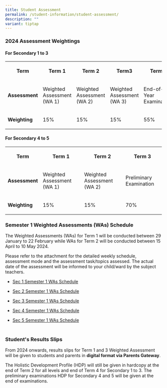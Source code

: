 ```yaml
---
title: Student Assessment
permalink: /student-information/student-assessment/
description: ""
variant: tiptap
---
```

<h3>2024 Assessment Weightings</h3><h4>For Secondary 1 to 3</h4><table><tbody><tr><th rowspan="1" colspan="1"><p><strong>Term</strong></p></th><th rowspan="1" colspan="1"><p>Term 1</p></th><th rowspan="1" colspan="1"><p>Term 2</p></th><th rowspan="1" colspan="1"><p>Term3</p></th><th rowspan="1" colspan="1"><p>Term4</p></th></tr><tr><td rowspan="1" colspan="1"><p><strong>Assessment</strong></p></td><td rowspan="1" colspan="1"><p>Weighted Assessment (WA 1)</p></td><td rowspan="1" colspan="1"><p>Weighted Assessment (WA 2)</p></td><td rowspan="1" colspan="1"><p>Weighted Assessment (WA 3)</p></td><td rowspan="1" colspan="1"><p>End-of-Year Examination</p></td></tr><tr><td rowspan="1" colspan="1"><p><strong>Weighting</strong></p></td><td rowspan="1" colspan="1"><p>15%</p></td><td rowspan="1" colspan="1"><p>15%</p></td><td rowspan="1" colspan="1"><p>15%</p></td><td rowspan="1" colspan="1"><p>55%</p></td></tr></tbody></table><h4>For Secondary 4 to 5</h4><table><tbody><tr><th rowspan="1" colspan="1"><p><strong>Term</strong></p></th><th rowspan="1" colspan="1"><p>Term 1</p></th><th rowspan="1" colspan="1"><p>Term 2</p></th><th rowspan="1" colspan="1"><p>Term 3</p></th></tr><tr><td rowspan="1" colspan="1"><p><strong>Assessment</strong></p></td><td rowspan="1" colspan="1"><p>Weighted Assessment (WA 1)</p></td><td rowspan="1" colspan="1"><p>Weighted Assessment (WA 2)</p></td><td rowspan="1" colspan="1"><p>Preliminary Examination</p></td></tr><tr><td rowspan="1" colspan="1"><p><strong>Weighting</strong></p></td><td rowspan="1" colspan="1"><p>15%</p></td><td rowspan="1" colspan="1"><p>15%</p></td><td rowspan="1" colspan="1"><p>70%</p></td></tr></tbody></table><p></p><h3>Semester 1 Weighted Assessments (WAs) Schedule</h3><p>The Weighted Assessments (WAs) for Term 1 will be conducted between 29 January to 22 February while WAs for Term 2 will be conducted between 15 April to 10 May 2024.</p><p>Please refer to the attachment for the detailed weekly schedule, assessment mode and the assessment task/topics assessed. The actual date of the assessment will be informed to your child/ward by the subject teachers.</p><ul data-tight="true" class="tight"><li><p><a href="/files/Assessment Matters/Sem1_WA_Schedule_Sec1.pdf" rel="noopener noreferrer nofollow" target="_blank">Sec 1 Semester 1 WAs Schedule</a></p></li><li><p><a href="/files/Assessment Matters/Sem1_WA_Schedule_Sec2.pdf" rel="noopener noreferrer nofollow" target="_blank">Sec 2 Semester 1 WAs Schedule</a></p></li><li><p><a href="/files/Assessment Matters/Sem1_WA_Schedule_Sec3.pdf" rel="noopener noreferrer nofollow" target="_blank">Sec 3 Semester 1 WAs Schedule</a></p></li><li><p><a href="/files/Assessment Matters/Sem1_WA_Schedule_Sec4.pdf" rel="noopener noreferrer nofollow" target="_blank">Sec 4 Semester 1 WAs Schedule</a></p></li><li><p><a href="/files/Assessment Matters/Sem1_WA_Schedule_Sec5.pdf" rel="noopener noreferrer nofollow" target="_blank">Sec 5 Semester 1 WAs Schedule</a></p></li></ul><h3><br>Student's Results Slips</h3><p>From 2024 onwards, results slips for Term 1 and 3 Weighted Assessment will be given to students and parents in <strong>digital format via Parents Gateway</strong>.</p><p>The Holistic Development Profile (HDP) will still be given in hardcopy at the end of Term 2 for all levels and end of Term 4 for Secondary 1 to 3. The preliminary examinations HDP for Secondary 4 and 5 will be given at the end of examinations. <br><br><br></p><p></p>